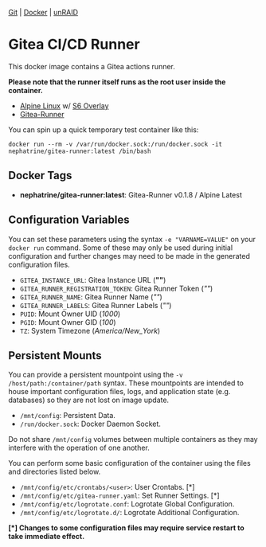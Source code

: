 [Git](https://code.nephatrine.net/NephNET/docker-gitea-act/src/branch/master) |
[Docker](https://hub.docker.com/r/nephatrine/gitea-runner/) |
[unRAID](https://code.nephatrine.net/NephNET/unraid-containers)

# Gitea CI/CD Runner

This docker image contains a Gitea actions runner.

**Please note that the runner itself runs as the root user inside the container.**

- [Alpine Linux](https://alpinelinux.org/) w/ [S6 Overlay](https://github.com/just-containers/s6-overlay)
- [Gitea-Runner](https://gitea.com/gitea/act_runner)

You can spin up a quick temporary test container like this:

~~~
docker run --rm -v /var/run/docker.sock:/run/docker.sock -it nephatrine/gitea-runner:latest /bin/bash
~~~

## Docker Tags

- **nephatrine/gitea-runner:latest**: Gitea-Runner v0.1.8 / Alpine Latest

## Configuration Variables

You can set these parameters using the syntax ``-e "VARNAME=VALUE"`` on your
``docker run`` command. Some of these may only be used during initial
configuration and further changes may need to be made in the generated
configuration files.

- ``GITEA_INSTANCE_URL``: Gitea Instance URL (**""**)
- ``GITEA_RUNNER_REGISTRATION_TOKEN``: Gitea Runner Token (*""*)
- ``GITEA_RUNNER_NAME``: Gitea Runner Name (*""*)
- ``GITEA_RUNNER_LABELS``: Gitea Runner Labels (*""*)
- ``PUID``: Mount Owner UID (*1000*)
- ``PGID``: Mount Owner GID (*100*)
- ``TZ``: System Timezone (*America/New_York*)

## Persistent Mounts

You can provide a persistent mountpoint using the ``-v /host/path:/container/path``
syntax. These mountpoints are intended to house important configuration files,
logs, and application state (e.g. databases) so they are not lost on image
update.

- ``/mnt/config``: Persistent Data.
- ``/run/docker.sock``: Docker Daemon Socket.

Do not share ``/mnt/config`` volumes between multiple containers as they may
interfere with the operation of one another.

You can perform some basic configuration of the container using the files and
directories listed below.

- ``/mnt/config/etc/crontabs/<user>``: User Crontabs. [*]
- ``/mnt/config/etc/gitea-runner.yaml``: Set Runner Settings. [*]
- ``/mnt/config/etc/logrotate.conf``: Logrotate Global Configuration.
- ``/mnt/config/etc/logrotate.d/``: Logrotate Additional Configuration.

**[*] Changes to some configuration files may require service restart to take
immediate effect.**
